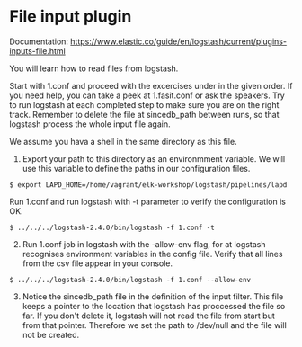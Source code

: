 # File input plugin
Documentation: https://www.elastic.co/guide/en/logstash/current/plugins-inputs-file.html

You will learn how to read files from logstash.

Start with 1.conf and proceed with the excercises under in the given order.
If you need help, you can take a peek at 1.fasit.conf or ask the speakers. 
Try to run logstash at each completed step to make sure you are on the right track. 
Remember to delete the file at sincedb_path between runs, so that logstash process the whole input file again. 

We assume you hava a shell in the same directory as this file.

1. Export your path to this directory as an environmment variable. We will use this variable to define the paths in our configuration files.


  ```
  $ export LAPD_HOME=/home/vagrant/elk-workshop/logstash/pipelines/lapd
  ```



Run 1.conf and run logstash with -t parameter to verify the configuration is OK.  

  ```
  $ ../../../logstash-2.4.0/bin/logstash -f 1.conf -t
  ```

2. Run 1.conf job in logstash with the -allow-env flag, for at logstash recognises environment variables in the config file. Verify that all lines from the csv file appear in your console.  

  ```
  $ ../../../logstash-2.4.0/bin/logstash -f 1.conf --allow-env
  ```

3. Notice the sincedb_path file in the definition of the input filter. 
  This file keeps a pointer to the location that logstash has proccessed the file so far. 
  If you don't delete it, logstash will not read the file from start but from that pointer. Therefore we set the path to /dev/null and the file will not be created.
